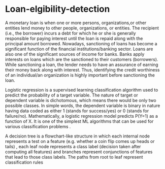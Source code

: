 # Loan-elgibility-detection

A monetary loan is when one or more persons, organizations,or other entities lend money to other people, organizations, or entities. The recipient (i.e., the borrower) incurs a debt for which he or she is generally responsible for paying interest until the loan is repaid along with the principal amount borrowed. 
Nowadays, sanctioning of loans has become a significant function of the financial institutions/banking sector. Loans are also one of the significant sources of income for banks. 
Banks apply interests on loans which are the sanctioned to their customers (borrowers). While sanctioning a loan, the lender needs to have an assurance of earning their money back along with interest. 
Thus, identifying the credit worthiness of an individual/an organization is highly important before sanctioning the loan.

Logistic regression is a supervised learning classification algorithm used to predict the probability of a target variable. The nature of target or dependent variable is dichotomous, which means there would be only two possible classes.
In simple words, the dependent variable is binary in nature having data coded as either 1 (stands for success/yes) or 0 (stands for failure/no).
Mathematically, a logistic regression model predicts P(Y=1) as a function of X. It is one of the simplest ML algorithms that can be used for various classification problems .

A decision tree is a flowchart-like structure in which each internal node represents a test on a feature (e.g. whether a coin flip comes up heads or tails) , each leaf node represents a class label (decision taken after computing all features) and branches represent conjunctions of features that lead to those class labels.
The paths from root to leaf represent classification rules
